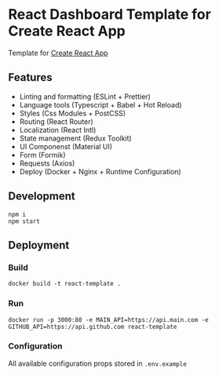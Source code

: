 # React Dashboard Template for Create React App

Template for [Create React App](https://github.com/facebook/create-react-app)

## Features

- Linting and formatting (ESLint + Prettier)
- Language tools (Typescript + Babel + Hot Reload)
- Styles (Css Modules + PostCSS)
- Routing (React Router)
- Localization (React Intl)
- State management (Redux Toolkit)
- UI Componenst (Material UI)
- Form (Formik)
- Requests (Axios)
- Deploy (Docker + Nginx + Runtime Configuration)

## Development

```
npm i
npm start
```

## Deployment

### Build

```
docker build -t react-template .
```

### Run

```
docker run -p 3000:80 -e MAIN_API=https://api.main.com -e GITHUB_API=https://api.github.com react-template
```

### Configuration

All available configuration props stored in `.env.example`